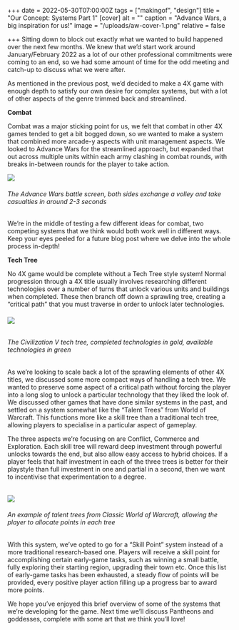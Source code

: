 +++
date = 2022-05-30T07:00:00Z
tags = ["makingof", "design"]
title = "Our Concept: Systems Part 1"
[cover]
alt = ""
caption = "Advance Wars, a big inspiration for us!"
image = "/uploads/aw-cover-1.png"
relative = false

+++
Sitting down to block out exactly what we wanted to build happened over the next few months. We knew that we’d start work around January/February 2022 as a lot of our other professional commitments were coming to an end, so we had some amount of time for the odd meeting and catch-up to discuss what we were after.

As mentioned in the previous post, we’d decided to make a 4X game with enough depth to satisfy our own desire for complex systems, but with a lot of other aspects of the genre trimmed back and streamlined.

**Combat**

Combat was a major sticking point for us, we felt that combat in other 4X games tended to get a bit bogged down, so we wanted to make a system that combined more arcade-y aspects with unit management aspects. We looked to Advance Wars for the streamlined approach, but expanded that out across multiple units within each army clashing in combat rounds, with breaks in-between rounds for the player to take action.

![](/uploads/aw.png#center)

###### The Advance Wars battle screen, both sides exchange a volley and take casualties in around 2-3 seconds

We’re in the middle of testing a few different ideas for combat, two competing systems that we think would both work well in different ways. Keep your eyes peeled for a future blog post where we delve into the whole process in-depth!

**Tech Tree**

No 4X game would be complete without a Tech Tree style system! Normal progression through a 4X title usually involves researching different technologies over a number of turns that unlock various units and buildings when completed. These then branch off down a sprawling tree, creating a “critical path” that you must traverse in order to unlock later technologies.

###### ![](/uploads/civ.png#center)

###### The Civilization V tech tree, completed technologies in gold, available technologies in green

As we’re looking to scale back a lot of the sprawling elements of other 4X titles, we discussed some more compact ways of handling a tech tree. We wanted to preserve some aspect of a critical path without forcing the player into a long slog to unlock a particular technology that they liked the look of. We discussed other games that have done similar systems in the past, and settled on a system somewhat like the “Talent Trees” from World of Warcraft. This functions more like a skill tree than a traditional tech tree, allowing players to specialise in a particular aspect of gameplay.

The three aspects we’re focusing on are Conflict, Commerce and Exploration. Each skill tree will reward deep investment through powerful unlocks towards the end, but also allow easy access to hybrid choices. If a player feels that half investment in each of the three trees is better for their playstyle than full investment in one and partial in a second, then we want to incentivise that experimentation to a degree.

###### 

![](/uploads/wow.png#center)

###### An example of talent trees from Classic World of Warcraft, allowing the player to allocate points in each tree

With this system, we’ve opted to go for a “Skill Point” system instead of a more traditional research-based one. Players will receive a skill point for accomplishing certain early-game tasks, such as winning a small battle, fully exploring their starting region, upgrading their town etc. Once this list of early-game tasks has been exhausted, a steady flow of points will be provided, every positive player action filling up a progress bar to award more points.

We hope you’ve enjoyed this brief overview of some of the systems that we’re developing for the game. Next time we’ll discuss Pantheons and goddesses, complete with some art that we think you’ll love!